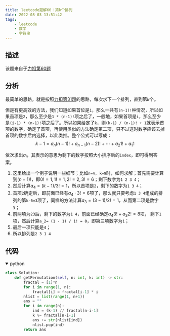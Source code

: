 ```yaml
---
title: leetcode题解60：第k个排列
date: 2022-08-03 13:51:42
tags:
    - leetcode
    - 数学
    - 字符串
---
```


## 描述

该题来自于[力扣第60题](https://leetcode-cn.com/problems/permutation-sequence/)

<!--more-->

## 分析

最简单的思路，就是按照[力扣第31题](https://caoqinping.com/2022/05/08/leetcode题解31/)的思路，每次求下一个排列，直到第$k$个。

但是有更高效的方法，我们知道如果首位是`1`，那么一共有`(n-1)!`种情况，所以如果首项是`2`，那么至少是`1 * (n-1)!`项之后了，一般地，如果首项是`i`，那么至少是`(i-1) * (n-1)!`项之后了。所以如果给定了`k`，则`(k-1) / (n-1)! + 1`就表示首项的数字，确定了首项，再使用类似的方法确定第二项，只不过这时数字应该去掉首项的数字后内选择，以此类推。整个公式可以写成：
$$
    k - 1 = a_n (n-1)! + a_{n-1} (n-2)! + \cdots + a_2 1! + a_1 1
$$

依次求出$a_i$，其表示的意思为剩下的数字按照大小排序后的`index`，即可得到答案。

1. 这里给出一个例子说明一些细节；比如`n=4, k=9`时，如何求解；首先需要计算到$(n-1)!$，即$0!=1, 1!=1, 2!=2, 3!=6$；剩下数字为`1 2 3 4`；
2. 然后计算$a_4=(k-1) / 3! = 1$，所以首项是`2`，剩下的数字为`1 3 4`；
3. 首项`2`确定后，即前面已经有$a_4 \cdot 3!=6$项了，那么就只要考虑`1 3 4`组成的排列的第`k-6=3`项了，同样的方法计算$a_3 = (3 - 1) / 2! = 1$，从而第二项是数字`3`；
4. 前两项为`23`后，剩下的数字为`1 4`，前面已经确定$a_4 3! + a_3 2! = 8$项， 剩下`1`项，然后计算`a_2= (1 - 1) / 1! = 0`，即第三项数字为`1`；
5. 最后一项只能是`4`；
6. 所以排列是`2 3 1 4`

## 代码

<details open>
<summary>python</summary>

```python
class Solution:
    def getPermutation(self, n: int, k: int) -> str:
        fractal = [1]*n
        for i in range(1, n):
            fractal[i] = fractal[i-1] * i
        nlist = list(range(1, n+1))
        ans = ""
        for i in range(n):
            ind = (k-1) // fractal[n-i-1]
            k %= fractal[n-i-1]
            ans += str(nlist[ind])
            nlist.pop(ind)
        return ans
```
